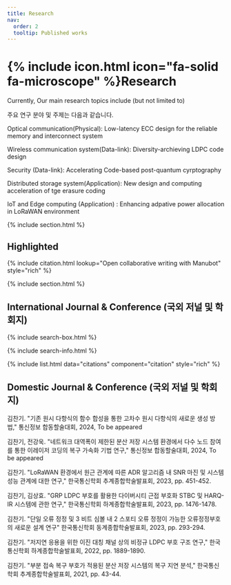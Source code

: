 ```yaml
---
title: Research
nav:
  order: 2
  tooltip: Published works
---
```


# {% include icon.html icon="fa-solid fa-microscope" %}Research

Currently, Our main research topics include (but not limited to)

주요 연구 분야 및 주제는 다음과 같습니다.

Optical communication(Physical): Low-latency ECC design for the reliable memory and interconnect system

Wireless communication system(Data-link): Diversity-archieving LDPC code design

Security (Data-link): Accelerating Code-based post-quantum cyrptography

Distributed storage system(Application): New design and computing acceleration of tge erasure coding

IoT and Edge computing (Application) : Enhancing adpative power allocation in LoRaWAN environment

{% include section.html %}

## Highlighted

{% include citation.html lookup="Open collaborative writing with Manubot" style="rich" %}

{% include section.html %}

## International Journal & Conference (국외 저널 및 학회지)

{% include search-box.html %}

{% include search-info.html %}

{% include list.html data="citations" component="citation" style="rich" %}


## Domestic Journal & Conference (국외 저널 및 학회지)

김찬기. "기존 원시 다항식의 함수 합성을 통한 고차수 원시 다항식의 새로운 생성 방법," 통신정보 합동할술대회, 2024, To be appeared

김찬기, 전강욱. "네트워크 대역폭이 제한된 분산 저장 시스템 환경에서 다수 노드 참여를 통한 이레이저 코딩의 복구 가속화 기법 연구," 통신정보 합동할술대회, 2024, To be appeared

김찬기. "LoRaWAN 환경에서 원근 관계에 따른 ADR 알고리즘 내 SNR 마진 및 시스템 성능 관계에 대한 연구," 한국통신학회 추계종합학술발표회, 2023, pp. 451-452.

김찬기, 김상효. "GRP LDPC 부호를 활용한 다이버시티 근접 부호화 STBC 및 HARQ-IR 시스템에 관한 연구," 한국통신학회 하계종합학술발표회, 2023, pp. 1476-1478.

김찬기. "단일 오류 정정 및 3 비트 심볼 내 2 스포티 오류 정정이 가능한 오류정정부호의 새로운 설계 연구" 한국통신학회 동계종합학술발표회, 2023, pp. 293-294.

김찬기. "저지연 응용을 위한 이진 대칭 채널 상의 비정규 LDPC 부호 구조 연구," 한국통신학회 하계종합학술발표회, 2022, pp. 1889-1890.

김찬기. "부분 접속 복구 부호가 적용된 분산 저장 시스템의 복구 지연 분석," 한국통신학회 추계종합학술발표회, 2021, pp. 43-44.




